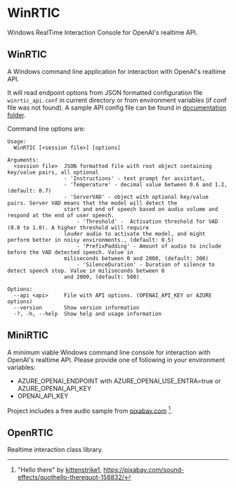 # WinRTIC
Windows RealTime Interaction Console for OpenAI's realtime API.
## WinRTIC
A Windows command line application for interaction with OpenAI's realtime API.

It will read endpoint options from JSON formatted configuration file `winrtic_api.conf` in current directory or from environment variables (if conf file was not found). A sample API config file can be found in [documentation folder](docs).

Command line options are:
```
Usage:
  WinRTIC [<session file>] [options]

Arguments:
  <session file>  JSON formatted file with root object containing key/value pairs, all optional
                  - 'Instructions' - text prompt for assistant,
                  - 'Temperature' - decimal value between 0.6 and 1.2, (default: 0.7)
                  - 'ServerVAD' - object with optional key/value pairs. Server VAD means that the model will detect the
                  start and end of speech based on audio volume and respond at the end of user speech.
                      - 'Threshold' -  Activation threshold for VAD (0.0 to 1.0). A higher threshold will require
                  louder audio to activate the model, and might perform better in noisy environments., (default: 0.5)
                      - 'PrefixPadding' - Amount of audio to include before the VAD detected speech. Value in
                  miliseconds between 0 and 2000, (default: 300)
                      - 'SilenceDuration' - Duration of silence to detect speech stop. Value in miliseconds between 0
                  and 2000, (default: 500)

Options:
  --api <api>     File with API options. (OPENAI_API_KEY or AZURE options)
  --version       Show version information
  -?, -h, --help  Show help and usage information
```

## MiniRTIC
A minimum viable Windows command line console for interaction with OpenAI's realtime API.
Please provide one of following in your environment variables:
- AZURE_OPENAI_ENDPOINT with AZURE_OPENAI_USE_ENTRA=true or AZURE_OPENAI_API_KEY
- OPENAI_API_KEY

Project includes a free audio sample from [pixabay.com](https://pixabay.com) [^1].
## OpenRTIC
Realtime interaction class library.

[^1]: "Hello there" by [kittenstrike1](https://pixabay.com/users/kittenstrike1-35556891/),  https://pixabay.com/sound-effects/quothello-therequot-158832/
